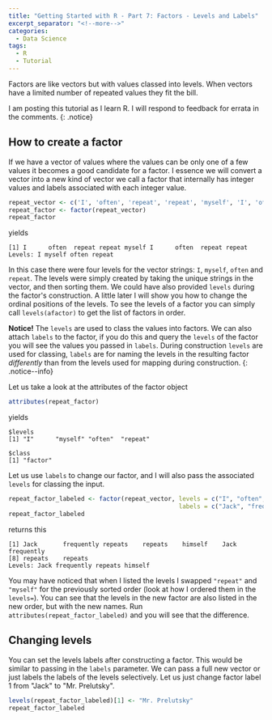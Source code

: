 ```yaml
---
title: "Getting Started with R - Part 7: Factors - Levels and Labels"
excerpt_separator: "<!--more-->"
categories:
  - Data Science
tags:
  - R
  - Tutorial
---
```

Factors are like vectors but with values classed into levels. When vectors have a limited number of repeated values they fit the bill.
<!--more-->


I am posting this tutorial as I learn R. I will respond to feedback for errata in the comments.
{: .notice}


## How to create a factor

If we have a vector of values where the values can be only one of a few values it becomes a good candidate for a factor. I essence we will convert a vector into a new kind of vector we call a factor that internally has integer values and labels associated with each integer value. 

```R
repeat_vector <- c('I', 'often', 'repeat', 'repeat', 'myself', 'I', 'often', 'repeat', 'repeat') # Jack Prelutsky
repeat_factor <- factor(repeat_vector)
repeat_factor
```
yields
```
[1] I      often  repeat repeat myself I      often  repeat repeat
Levels: I myself often repeat
```
In this case there were four levels for the vector strings: `I`, `myself`, `often` and `repeat`. The levels were simply created by taking the unique strings in the vector, and then sorting them. We could have also provided `levels` during the factor's construction. A little later I will show you how to change the ordinal positions of the levels. To see the levels of a factor you can simply call `levels(afactor)` to get the list of factors in order.

**Notice!** The `levels` are used to class the values into factors. We can also attach `labels` to the factor, if you do this and query the `levels` of the factor you will see the values you passed in `labels`. During construction `levels` are used for classing, `labels` are for naming the levels in the resulting factor *differently* than from the levels used for mapping during construction. 
{: .notice--info}

Let us take a look at the attributes of the factor object

```R
attributes(repeat_factor)
```
yields

```
$levels
[1] "I"      "myself" "often"  "repeat"

$class
[1] "factor"
```
Let us use `labels` to change our factor, and I will also pass the associated `levels` for classing the input.

```R
repeat_factor_labeled <- factor(repeat_vector, levels = c("I", "often", "repeat", "myself"), 
                                               labels = c("Jack", "frequently", "repeats", "himself" ) )
repeat_factor_labeled
```
returns this
```
[1] Jack       frequently repeats    repeats    himself    Jack       frequently
[8] repeats    repeats   
Levels: Jack frequently repeats himself
```

You may have noticed that when I listed the levels I swapped `"repeat"` and `"myself"` for the previously sorted order (look at how I ordered them in the `levels=`). You can see that the levels in the new factor are also listed in the new order, but with the new names. Run `attributes(repeat_factor_labeled)` and you will see that the difference.

## Changing levels

You can set the levels labels after constructing a factor. This would be similar to passing in the `labels` parameter. We can pass a full new vector or just labels the labels of the levels selectively. Let us just change factor label 1 from "Jack" to "Mr. Prelutsky".

```R
levels(repeat_factor_labeled)[1] <- "Mr. Prelutsky"
repeat_factor_labeled
```


